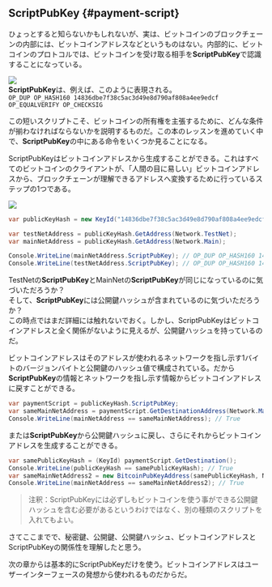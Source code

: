 ## ScriptPubKey {#payment-script}

ひょっとすると知らないかもしれないが、実は、ビットコインのブロックチェーンの内部には、ビットコインアドレスなどというものはない。内部的に、ビットコインのプロトコルでは、ビットコインを受け取る相手を**ScriptPubKey**で認識することになっている。

![](../assets/ScriptPubKey.png)  
**ScriptPubKey**は、例えば、このように表現される。  
`OP_DUP OP_HASH160 14836dbe7f38c5ac3d49e8d790af808a4ee9edcf OP_EQUALVERIFY OP_CHECKSIG`

この短いスクリプトこそ、ビットコインの所有権を主張するために、どんな条件が揃わなければならないかを説明するものだ。この本のレッスンを進めていく中で、**ScriptPubKey**の中にある命令をいくつか見ることになる。

ScriptPubKeyはビットコインアドレスから生成することができる。これはすべてのビットコインのクライアントが、「人間の目に易しい」ビットコインアドレスから、ブロックチェーンが理解できるアドレスへ変換するために行っているステップの1つである。

![](../assets/BitcoinAddressToScriptPubKey.png)

```cs
var publicKeyHash = new KeyId("14836dbe7f38c5ac3d49e8d790af808a4ee9edcf");

var testNetAddress = publicKeyHash.GetAddress(Network.TestNet);
var mainNetAddress = publicKeyHash.GetAddress(Network.Main);

Console.WriteLine(mainNetAddress.ScriptPubKey); // OP_DUP OP_HASH160 14836dbe7f38c5ac3d49e8d790af808a4ee9edcf OP_EQUALVERIFY OP_CHECKSIG
Console.WriteLine(testNetAddress.ScriptPubKey); // OP_DUP OP_HASH160 14836dbe7f38c5ac3d49e8d790af808a4ee9edcf OP_EQUALVERIFY OP_CHECKSIG
```

TestNetの**ScriptPubKey**とMainNetの**ScriptPubKey**が同じになっているのに気づいただろうか？  
そして、**ScriptPubKey**には公開鍵ハッシュが含まれているのに気づいただろうか？  
この時点ではまだ詳細には触れないでおく。しかし、ScriptPubKeyはビットコインアドレスと全く関係がないように見えるが、公開鍵ハッシュを持っているのだ。

ビットコインアドレスはそのアドレスが使われるネットワークを指し示す1バイトのバージョンバイトと公開鍵のハッシュ値で構成されている。だから**ScriptPubKey**の情報とネットワークを指し示す情報からビットコインアドレスに戻すことができる。

```cs
var paymentScript = publicKeyHash.ScriptPubKey;
var sameMainNetAddress = paymentScript.GetDestinationAddress(Network.Main);
Console.WriteLine(mainNetAddress == sameMainNetAddress); // True
```

または**ScriptPubKey**から公開鍵ハッシュに戻し、さらにそれからビットコインアドレスを生成することができる。

```cs
var samePublicKeyHash = (KeyId) paymentScript.GetDestination();
Console.WriteLine(publicKeyHash == samePublicKeyHash); // True
var sameMainNetAddress2 = new BitcoinPubKeyAddress(samePublicKeyHash, Network.Main);
Console.WriteLine(mainNetAddress == sameMainNetAddress2); // True
```

> 注釈：ScriptPubKeyには必ずしもビットコインを使う事ができる公開鍵ハッシュを含む必要があるというわけではなく、別の種類のスクリプトを入れてもよい。

さてここまでで、秘密鍵、公開鍵、公開鍵ハッシュ、ビットコインアドレスとScriptPubKeyの関係性を理解したと思う。

次の章からは基本的にScriptPubKeyだけを使う。ビットコインアドレスはユーザーインターフェースの発想から使われるものだからだ。

